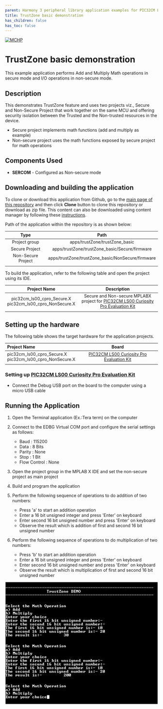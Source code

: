 ```yaml
---
parent: Harmony 3 peripheral library application examples for PIC32CM LE/LS family
title: TrustZone basic demonstration 
has_children: false
has_toc: false
---
```


[![MCHP](https://www.microchip.com/ResourcePackages/Microchip/assets/dist/images/logo.png)](https://www.microchip.com)

# TrustZone basic demonstration

This example application performs Add and Multiply Math operations in secure mode and I/O operations in non-secure mode.

## Description

This demonstrates TrustZone feature and uses two projects viz., Secure and Non-Secure Project that work together on the same
MCU and offering security isolation between the Trusted and the Non-trusted resources in the device.

- Secure project implements math functions (add and multiply as example)
- Non-secure project uses the math functions exposed by secure project for math operations

## Components Used

- **SERCOM** - Configured as Non-secure mode

## Downloading and building the application

To clone or download this application from Github, go to the [main page of this repository](https://github.com/Microchip-MPLAB-Harmony/csp_apps_pic32cm_le_ls) and then click **Clone** button to clone this repository or download as zip file.
This content can also be downloaded using content manager by following these [instructions](https://github.com/Microchip-MPLAB-Harmony/contentmanager/wiki).

Path of the application within the repository is as shown below:

| Type        | Path                         |
|:-----------:|:----------------------------:|
| Project group | apps/trustZone/trustZone_basic |
|Secure Project|  apps/trustZone/trustZone_basic/Secure/firmware |
|Non-Secure Project|  apps/trustZone/trustZone_basic/NonSecure/firmware |
||||

To build the application, refer to the following table and open the project using its IDE.

| Project Name      | Description                                    |
| :-----------------: | :----------------------------------------------: |
| pic32cm_ls00_cpro_Secure.X <br> pic32cm_ls00_cpro_NonSecure.X | Secure and Non-secure MPLABX project for [PIC32CM LS00 Curiosity Pro Evaluation Kit]() |
|||

## Setting up the hardware

The following table shows the target hardware for the application projects.

| Project Name| Board|
|:---------|:---------:|
| pic32cm_ls00_cpro_Secure.X <br> pic32cm_ls00_cpro_NonSecure.X | [PIC32CM LS00 Curiosity Pro Evaluation Kit]() |
|||

### Setting up [PIC32CM LS00 Curiosity Pro Evaluation Kit]()

- Connect the Debug USB port on the board to the computer using a micro USB cable

## Running the Application

1. Open the Terminal application (Ex.:Tera term) on the computer
2. Connect to the EDBG Virtual COM port and configure the serial settings as follows:
    - Baud : 115200
    - Data : 8 Bits
    - Parity : None
    - Stop : 1 Bit
    - Flow Control : None
3. Open the project group in the MPLAB X IDE and set the non-secure project as main project
4. Build and program the application
5. Perform the following sequence of operations to do addition of two numbers:
    - Press 'a' to start an addition operation
    - Enter a 16 bit unsigned integer and press 'Enter' on keyboard
    - Enter second 16 bit unsigned number and press 'Enter' on keyboard
    - Observe the result which is addition of first and second 16 bit unsigned number

6. Perform the following sequence of operations to do multiplication of two numbers:
    - Press 'b' to start an addition operation
    - Enter a 16 bit unsigned integer and press 'Enter' on keyboard
    - Enter second 16 bit unsigned number and press 'Enter' on keyboard
    - Observe the result which is multiplication of first and second 16 bit unsigned number

![output](images/output_trustzone_basic.png)